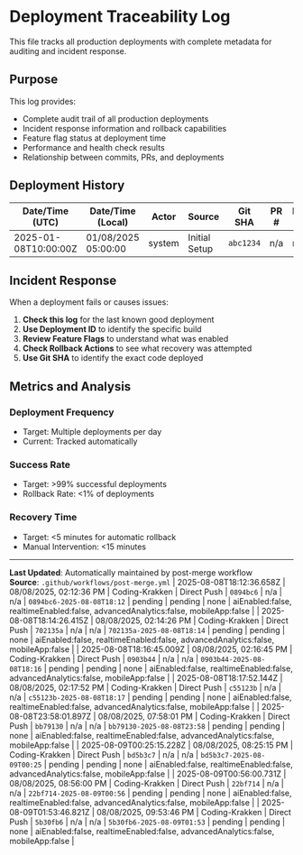 # Deployment Traceability Log

This file tracks all production deployments with complete metadata for auditing and incident response.

## Purpose

This log provides:
- Complete audit trail of all production deployments
- Incident response information and rollback capabilities
- Feature flag status at deployment time
- Performance and health check results
- Relationship between commits, PRs, and deployments

## Deployment History

| Date/Time (UTC) | Date/Time (Local) | Actor | Source | Git SHA | PR # | Issue # | Deployment ID | Production URL | Health Check | Rollback Actions | Feature Flags |
|-----------------|-------------------|-------|--------|---------|------|---------|---------------|----------------|--------------|------------------|---------------|
| 2025-01-08T10:00:00Z | 01/08/2025 05:00:00 | system | Initial Setup | `abc1234` | n/a | n/a | `initial-setup` | pending | pending | none | aiEnabled:false, realtimeEnabled:false |

## Incident Response

When a deployment fails or causes issues:

1. **Check this log** for the last known good deployment
2. **Use Deployment ID** to identify the specific build
3. **Review Feature Flags** to understand what was enabled
4. **Check Rollback Actions** to see what recovery was attempted
5. **Use Git SHA** to identify the exact code deployed

## Metrics and Analysis

### Deployment Frequency
- Target: Multiple deployments per day
- Current: Tracked automatically

### Success Rate
- Target: >99% successful deployments
- Rollback Rate: <1% of deployments

### Recovery Time
- Target: <5 minutes for automatic rollback
- Manual Intervention: <15 minutes

---

**Last Updated**: Automatically maintained by post-merge workflow  
**Source**: `.github/workflows/post-merge.yml`
| 2025-08-08T18:12:36.658Z | 08/08/2025, 02:12:36 PM | Coding-Krakken | Direct Push | `0894bc6` | n/a | n/a | `0894bc6-2025-08-08T18:12` | pending | pending | none | aiEnabled:false, realtimeEnabled:false, advancedAnalytics:false, mobileApp:false |
| 2025-08-08T18:14:26.415Z | 08/08/2025, 02:14:26 PM | Coding-Krakken | Direct Push | `702135a` | n/a | n/a | `702135a-2025-08-08T18:14` | pending | pending | none | aiEnabled:false, realtimeEnabled:false, advancedAnalytics:false, mobileApp:false |
| 2025-08-08T18:16:45.009Z | 08/08/2025, 02:16:45 PM | Coding-Krakken | Direct Push | `0903b44` | n/a | n/a | `0903b44-2025-08-08T18:16` | pending | pending | none | aiEnabled:false, realtimeEnabled:false, advancedAnalytics:false, mobileApp:false |
| 2025-08-08T18:17:52.144Z | 08/08/2025, 02:17:52 PM | Coding-Krakken | Direct Push | `c55123b` | n/a | n/a | `c55123b-2025-08-08T18:17` | pending | pending | none | aiEnabled:false, realtimeEnabled:false, advancedAnalytics:false, mobileApp:false |
| 2025-08-08T23:58:01.897Z | 08/08/2025, 07:58:01 PM | Coding-Krakken | Direct Push | `bb79130` | n/a | n/a | `bb79130-2025-08-08T23:58` | pending | pending | none | aiEnabled:false, realtimeEnabled:false, advancedAnalytics:false, mobileApp:false |
| 2025-08-09T00:25:15.228Z | 08/08/2025, 08:25:15 PM | Coding-Krakken | Direct Push | `bd5b3c7` | n/a | n/a | `bd5b3c7-2025-08-09T00:25` | pending | pending | none | aiEnabled:false, realtimeEnabled:false, advancedAnalytics:false, mobileApp:false |
| 2025-08-09T00:56:00.731Z | 08/08/2025, 08:56:00 PM | Coding-Krakken | Direct Push | `22bf714` | n/a | n/a | `22bf714-2025-08-09T00:56` | pending | pending | none | aiEnabled:false, realtimeEnabled:false, advancedAnalytics:false, mobileApp:false |
| 2025-08-09T01:53:46.821Z | 08/08/2025, 09:53:46 PM | Coding-Krakken | Direct Push | `5b30fb6` | n/a | n/a | `5b30fb6-2025-08-09T01:53` | pending | pending | none | aiEnabled:false, realtimeEnabled:false, advancedAnalytics:false, mobileApp:false |

